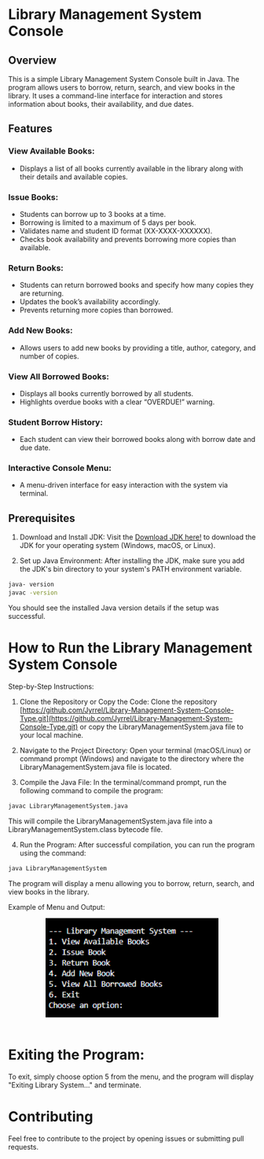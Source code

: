 # Library Management System Console
## Overview
This is a simple Library Management System Console built in Java. The program allows users to borrow, return, search, and view books in the library. It uses a command-line interface for interaction and stores information about books, their availability, and due dates.

## Features

### View Available Books:
 * Displays a list of all books currently available in the library along with their details and available copies.

### Issue Books:
* Students can borrow up to 3 books at a time.
* Borrowing is limited to a maximum of 5 days per book.
* Validates name and student ID format (XX-XXXX-XXXXXX).
* Checks book availability and prevents borrowing more copies than available.

### Return Books:
* Students can return borrowed books and specify how many copies they are returning.
* Updates the book’s availability accordingly.
* Prevents returning more copies than borrowed.

###  Add New Books: 
*  Allows users to add new books by providing a title, author, category, and number of copies.

 ### View All Borrowed Books:
* Displays all books currently borrowed by all students.
* Highlights overdue books with a clear “OVERDUE!” warning.

### Student Borrow History:
* Each student can view their borrowed books along with borrow date and due date.

 ###  Interactive Console Menu: 
* A menu-driven interface for easy interaction with the system via terminal.

## Prerequisites
1. Download and Install JDK: Visit the [Download JDK here!](https://www.oracle.com/java/technologies/downloads/#java11?er=221886) to download the JDK for your operating system (Windows, macOS, or Linux).

2. Set up Java Environment: After installing the JDK, make sure you add the JDK's bin directory to your system's PATH environment variable.

```bash
java- version
javac -version
```
You should see the installed Java version details if the setup was successful.

# How to Run the Library Management System Console
Step-by-Step Instructions:
1. Clone the Repository or Copy the Code:
Clone the repository [https://github.com/Jyrrel/Library-Management-System-Console-Type.git](https://github.com/Jyrrel/Library-Management-System-Console-Type.git) or copy the LibraryManagementSystem.java file to your local machine.

2. Navigate to the Project Directory:
Open your terminal (macOS/Linux) or command prompt (Windows) and navigate to the directory where the LibraryManagementSystem.java file is located.

3. Compile the Java File:
In the terminal/command prompt, run the following command to compile the program:
```bash
javac LibraryManagementSystem.java
```
This will compile the LibraryManagementSystem.java file into a LibraryManagementSystem.class bytecode file.

4. Run the Program:
After successful compilation, you can run the program using the command:
```bash
java LibraryManagementSystem
```
The program will display a menu allowing you to borrow, return, search, and view books in the library.

Example of Menu and Output:
<div align="center"> <img width="70%" src="Screenshot 2025-03-28 014447.png"><br><br> </div>

# Exiting the Program:
To exit, simply choose option 5 from the menu, and the program will display "Exiting Library System..." and terminate.

# Contributing
Feel free to contribute to the project by opening issues or submitting pull requests.

